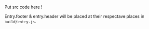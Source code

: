 Put src code here !

Entry.footer & entry.header will be placed at their respectave places in `build/entry.js`.